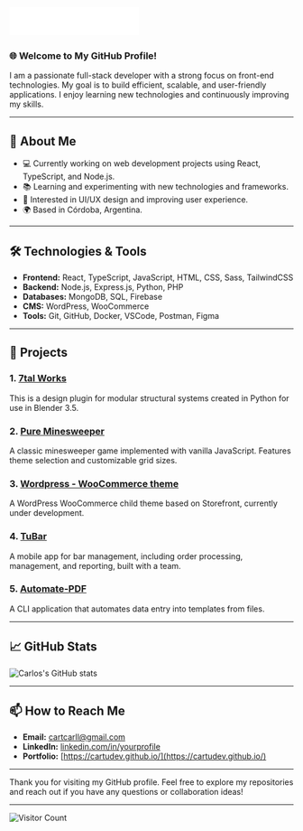 <img src="images/banner.svg"></img>

### 🌐 Welcome to My GitHub Profile!

I am a passionate full-stack developer with a strong focus on front-end technologies. My goal is to build efficient, scalable, and user-friendly applications. I enjoy learning new technologies and continuously improving my skills.

---

## 🚀 About Me
- 💻 Currently working on web development projects using React, TypeScript, and Node.js.
- 📚 Learning and experimenting with new technologies and frameworks.
- 🎨 Interested in UI/UX design and improving user experience.
- 🌍 Based in Córdoba, Argentina.

---

## 🛠️ Technologies & Tools
- **Frontend:** React, TypeScript, JavaScript, HTML, CSS, Sass, TailwindCSS
- **Backend:** Node.js, Express.js, Python, PHP
- **Databases:** MongoDB, SQL, Firebase
- **CMS:** WordPress, WooCommerce
- **Tools:** Git, GitHub, Docker, VSCode, Postman, Figma

---

## 📂 Projects
### 1. [7tal Works](https://github.com/cartudev/7talWorks)
This is a design plugin for modular structural systems created in Python for use in Blender 3.5.

### 2. [Pure Minesweeper](https://github.com/cartudev/minesweeper)
A classic minesweeper game implemented with vanilla JavaScript. Features theme selection and customizable grid sizes.

### 3. [Wordpress - WooCommerce theme](https://github.com/cartudev/Wordpress-WooCommerce-Theme)
A WordPress WooCommerce child theme based on Storefront, currently under development.

### 4. [TuBar](https://github.com/cartudev/tubar-reactnative--original)
A mobile app for bar management, including order processing, management, and reporting, built with a team.

### 5. [Automate-PDF](https://github.com/cartudev/Automate-PDF)
A CLI application that automates data entry into templates from files.

---

## 📈 GitHub Stats
![Carlos's GitHub stats](https://github-readme-stats.vercel.app/api?username=cartudev&show_icons=true&theme=radical)

---

## 📫 How to Reach Me
- **Email:** [cartcarll@gmail.com](mailto:cartcarll@gmail.com)
- **LinkedIn:** [linkedin.com/in/yourprofile](https://www.linkedin.com/in/yourprofile)
- **Portfolio:** [https://cartudev.github.io/](https://cartudev.github.io/)

---

Thank you for visiting my GitHub profile. Feel free to explore my repositories and reach out if you have any questions or collaboration ideas!

---

![Visitor Count](https://visitor-badge.glitch.me/badge?page_id=cartudev.cartudev)

